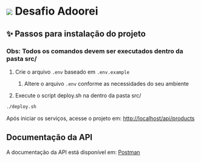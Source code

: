 # <img src="https://www.adoorei.com.br/img/logo.dfb5eb16.svg"> Desafio Adoorei

## ✨ Passos para instalação do projeto

### Obs: Todos os comandos devem ser executados dentro da pasta src/

1. Crie o arquivo `.env` baseado em `.env.example`

    1. Altere o arquivo `.env` conforme as necessidades do seu ambiente


2. Execute o script deploy.sh na dentro da pasta src/

```bash
./deploy.sh
```

Após iniciar os serviços, acesse o projeto em: [http://localhost/api/products](http://localhost/api/products)


## Documentação da API

A documentação da API está disponível em: [Postman](https://documenter.getpostman.com/view/5481454/2sA2xb8GpY)
